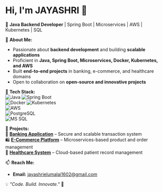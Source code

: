 # Hi, I'm JAYASHRI 👋  
🚀 **Java Backend Developer** | Spring Boot | Microservices | AWS | Kubernetes | SQL  

🔭 **About Me:**  
- Passionate about **backend development** and building **scalable applications**  
- Proficient in **Java, Spring Boot, Microservices, Docker, Kubernetes, and AWS**  
- Built **end-to-end projects** in banking, e-commerce, and healthcare domains  
- Open to collaboration on **open-source and innovative projects**  

📌 **Tech Stack:**  
![Java](https://img.shields.io/badge/Java-ED8B00?style=for-the-badge&logo=openjdk&logoColor=white) 
![Spring Boot](https://img.shields.io/badge/Spring%20Boot-6DB33F?style=for-the-badge&logo=spring-boot&logoColor=white)  
![Docker](https://img.shields.io/badge/Docker-2496ED?style=for-the-badge&logo=docker&logoColor=white) 
![Kubernetes](https://img.shields.io/badge/Kubernetes-326CE5?style=for-the-badge&logo=kubernetes&logoColor=white)  
![AWS](https://img.shields.io/badge/AWS-FF9900?style=for-the-badge&logo=amazonaws&logoColor=white)  
![PostgreSQL](https://img.shields.io/badge/PostgreSQL-336791?style=for-the-badge&logo=postgresql&logoColor=white)  
![MS SQL](https://img.shields.io/badge/Microsoft%20SQL%20Server-CC2927?style=for-the-badge&logo=microsoftsqlserver&logoColor=white)  

📌 **Projects:**  
🚀 [**Banking Application**](#) – Secure and scalable transaction system  
🛍️ [**E-Commerce Platform**](#) – Microservices-based product and order management  
🏥 [**Healthcare System**](#) – Cloud-based patient record management  

📫 **Reach Me:**  
- **Email:** jayashrielumalai1602@gmail.com

💡 *"Code. Build. Innovate."* 🚀  
